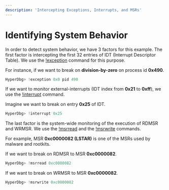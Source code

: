 ```yaml
---
description: 'Intercepting Exceptions, Interrupts, and MSRs'
---
```


# Identifying System Behavior

In order to detect system behavior, we have 3 factors for this example. The first factor is intercepting the first 32 entries of IDT \(Interrupt Descriptor Table\). We use the [!exception](https://docs.hyperdbg.com/commands/extension-commands/exception) command for this purpose.

For instance, if we want to break on **division-by-zero** on process id **0x490**.

```c
HyperDbg> !exception 0x0 pid 490
```

If we want to monitor external-interrupts \(IDT index from **0x21** to **0xff**\), we use the [!interrupt](https://docs.hyperdbg.com/commands/extension-commands/interrupt) command.

Imagine we want to break on entry **0x25** of IDT.

```c
HyperDbg> !interrupt 0x25
```

The last factor is the system-wide monitoring of the execution of RDMSR and WRMSR. We use the [!msrread](https://docs.hyperdbg.com/commands/extension-commands/msrread) and the [!msrwrite](https://docs.hyperdbg.com/commands/extension-commands/msrwrite) commands.

For example, MSR **0xc0000082 \(LSTAR\)** is one of the MSRs used by malware and rootkits.

If we want to break on RDMSR to MSR **0xc0000082**.

```c
HyperDbg> !msrread 0xc0000082 
```

If we want to break on WRMSR to MSR **0xc0000082**.

```c
HyperDbg> !msrwrite 0xc0000082
```

